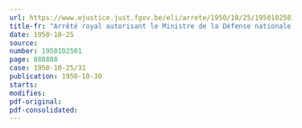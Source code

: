 ```yaml
---
url: https://www.ejustice.just.fgov.be/eli/arrete/1950/10/25/1950102501/justel
title-fr: "Arrêté royal autorisant le Ministre de la Défense nationale à conclure de gré à gré certains marchés à caractères secret"
date: 1950-10-25
source:
number: 1950102501
page: 888888
case: 1950-10-25/31
publication: 1950-10-30
starts:
modifies:
pdf-original:
pdf-consolidated:
---
```


